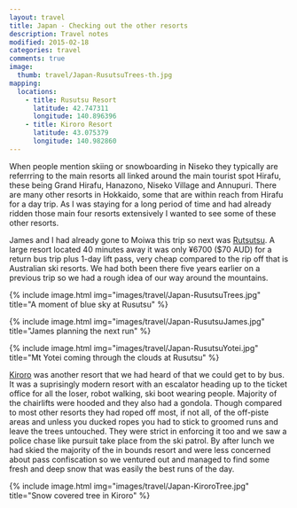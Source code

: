 ```yaml
---
layout: travel
title: Japan - Checking out the other resorts
description: Travel notes
modified: 2015-02-18
categories: travel
comments: true
image:
  thumb: travel/Japan-RusutsuTrees-th.jpg
mapping:
  locations:
    - title: Rusutsu Resort
      latitude: 42.747311
      longitude: 140.896396
    - title: Kiroro Resort
      latitude: 43.075379
      longitude: 140.982860
---
```


When people mention skiing or snowboarding in Niseko they typically are referrring to the main resorts all linked around the main tourist spot Hirafu, these being Grand Hirafu, Hanazono, Niseko Village and Annupuri. There are many other resorts in Hokkaido, some that are within reach from Hirafu for a day trip. As I was staying for a long period of time and had already ridden those main four resorts extensively I wanted to see some of these other resorts.

James and I had already gone to Moiwa this trip so next was [Rutsutsu](http://en.rusutsu.co.jp). A large resort located 40 minutes away it was only ¥6700 ($70 AUD) for a return bus trip plus 1-day lift pass, very cheap compared to the rip off that is Australian ski resorts. We had both been there five years earlier on a previous trip so we had a rough idea of our way around the mountains.

{% include image.html img="images/travel/Japan-RusutsuTrees.jpg" title="A moment of blue sky at Rusutsu" %}

{% include image.html img="images/travel/Japan-RusutsuJames.jpg" title="James planning the next run" %}

{% include image.html img="images/travel/Japan-RusutsuYotei.jpg" title="Mt Yotei coming through the clouds at Rusutsu" %}

[Kiroro](http://www.kiroro.co.jp/en/winter/) was another resort that we had heard of that we could get to by bus. It was a suprisingly modern resort with an escalator heading up to the ticket office for all the loser, robot walking, ski boot wearing people. Majority of the chairlifts were hooded and they also had a gondola. Though compared to most other resorts they had roped off most, if not all, of the off-piste areas and unless you ducked ropes you had to stick to groomed runs and leave the trees untouched. They were strict in enforcing it too and we saw a police chase like pursuit take place from the ski patrol. By after lunch we had skied the majority of the in bounds resort and were less concerned about pass confiscation so we ventured out and managed to find some fresh and deep snow that was easily the best runs of the day.

{% include image.html img="images/travel/Japan-KiroroTree.jpg" title="Snow covered tree in Kiroro" %}